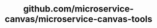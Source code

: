 ---
layout: post
title: github.com/microservice-canvas/microservice-canvas-tools
categories: link
tags: [انگلیسی, گیت‌هاب, برنامه‌نویسی]
---